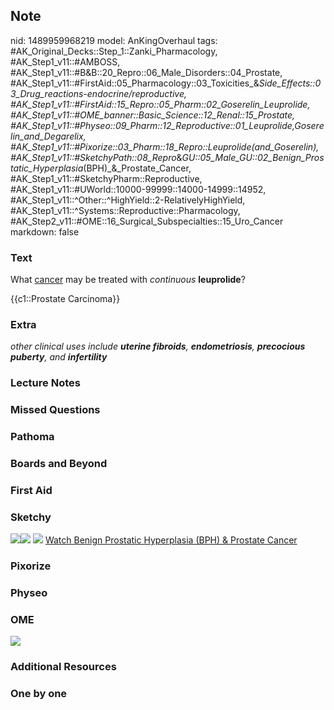 ## Note
nid: 1489959968219
model: AnKingOverhaul
tags: #AK_Original_Decks::Step_1::Zanki_Pharmacology, #AK_Step1_v11::#AMBOSS, #AK_Step1_v11::#B&B::20_Repro::06_Male_Disorders::04_Prostate, #AK_Step1_v11::#FirstAid::05_Pharmacology::03_Toxicities_&_Side_Effects::03_Drug_reactions_-_endocrine/reproductive, #AK_Step1_v11::#FirstAid::15_Repro::05_Pharm::02_Goserelin_Leuprolide, #AK_Step1_v11::#OME_banner::Basic_Science::12_Renal::15_Prostate, #AK_Step1_v11::#Physeo::09_Pharm::12_Reproductive::01_Leuprolide,_Goserelin_and_Degarelix, #AK_Step1_v11::#Pixorize::03_Pharm::18_Repro::Leuprolide_(and_Goserelin), #AK_Step1_v11::#SketchyPath::08_Repro_&_GU::05_Male_GU::02_Benign_Prostatic_Hyperplasia_(BPH)_&_Prostate_Cancer, #AK_Step1_v11::#SketchyPharm::Reproductive, #AK_Step1_v11::#UWorld::10000-99999::14000-14999::14952, #AK_Step1_v11::^Other::^HighYield::2-RelativelyHighYield, #AK_Step1_v11::^Systems::Reproductive::Pharmacology, #AK_Step2_v11::#OME::16_Surgical_Subspecialties::15_Uro_Cancer
markdown: false

### Text
What <u>cancer</u> may be treated with <i>continuous</i>
<b>leuprolide</b>?
<div>
  {{c1::Prostate Carcinoma}}
</div>

### Extra
<i>other clinical uses include <b>uterine fibroids</b>,
<b>endometriosis</b>, <b>precocious puberty</b>, and
<b>infertility</b></i>

### Lecture Notes


### Missed Questions


### Pathoma


### Boards and Beyond


### First Aid


### Sketchy
<img src="23.%20Prostate%20Cancer%20Treatment%20GnRH.jpg"><img src=
"24.%20Prostate%20Cancer%20Treatment%20GnRH.jpg"> <img src=
"clip_image004-f55717463a21e3ab2ad27b190934b7ef892c544b.jpg">
<a href=
"https://dashboard.sketchy.com/study/medical/courses/medical-pathophysiology/units/medical-pathophysiology-reproductive-gu/videos/medical-pathophysiology-reproductive-and-gu-male-gu-benign-prostatic-hyperplasia-bph-and-prostate-cancer?utm_source=anki&utm_medium=partnership&utm_campaign=february_update&utm_content=medical">
Watch Benign Prostatic Hyperplasia (BPH) & Prostate Cancer</a>

### Pixorize


### Physeo


### OME
<div class="ome-widget">
  <a href=
  "https://onlinemeded.org/spa/renal/prostate/acquire?ref=anki"><img src="_OME_AnkiFlashcards_Lesson_4.png"></a>
</div>

### Additional Resources


### One by one

